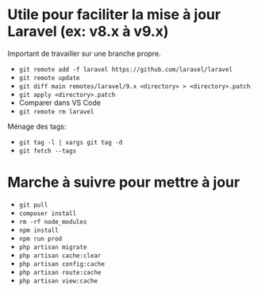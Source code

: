 # Utile pour faciliter la mise à jour Laravel (ex: v8.x à v9.x)

Important de travailler sur une branche propre.

- `git remote add -f laravel https://github.com/laravel/laravel`
- `git remote update`
- `git diff main remotes/laravel/9.x <directory> > <directory>.patch`
- `git apply <directory>.patch`
- Comparer dans VS Code
- `git remote rm laravel`

Ménage des tags:
- `git tag -l | xargs git tag -d`
- `git fetch --tags`

# Marche à suivre pour mettre à jour

- `git pull`
- `composer install`
- `rm -rf node_modules`
- `npm install`
- `npm run prod`
- `php artisan migrate`
- `php artisan cache:clear`
- `php artisan config:cache`
- `php artisan route:cache`
- `php artisan view:cache`
